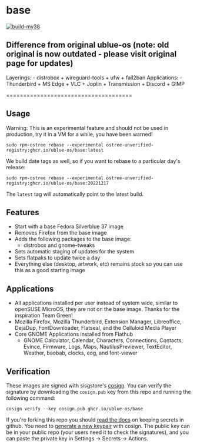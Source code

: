 # base

[![build-my38](https://github.com/oceanbluu/m38/actions/workflows/build.yml/badge.svg)](https://github.com/oceanbluu/m38/actions/workflows/build.yml)

## Difference from original ublue-os (note: old original is now outdated - please visit original page for updates)
Layerings:
    - distrobox
    + wireguard-tools
    + ufw
    + fail2ban
Applications:
    - Thunderbird
    + MS Edge
    + VLC
    + Joplin
    + Transmission
    + Discord
    + GIMP

=====================================
## Usage

Warning: This is an experimental feature and should not be used in production, try it in a VM for a while, you have been warned!

    sudo rpm-ostree rebase --experimental ostree-unverified-registry:ghcr.io/ublue-os/base:latest
    
We build date tags as well, so if you want to rebase to a particular day's release:
  
    sudo rpm-ostree rebase --experimental ostree-unverified-registry:ghcr.io/ublue-os/base:20221217 

The `latest` tag will automatically point to the latest build. 

## Features

- Start with a base Fedora Silverblue 37 image
- Removes Firefox from the base image
- Adds the following packages to the base image:
  - distrobox and gnome-tweaks
- Sets automatic staging of updates for the system
- Sets flatpaks to update twice a day
- Everything else (desktop, artwork, etc) remains stock so you can use this as a good starting image

## Applications

- All applications installed per user instead of system wide, similar to openSUSE MicroOS, they are not on the base image. Thanks for the inspiration Team Green!
- Mozilla Firefox, Mozilla Thunderbird, Extension Manager, Libreoffice, DejaDup, FontDownloader, Flatseal, and the Celluloid Media Player
- Core GNOME Applications installed from Flathub
  - GNOME Calculator, Calendar, Characters, Connections, Contacts, Evince, Firmware, Logs, Maps, NautilusPreviewer, TextEditor, Weather, baobab, clocks, eog, and font-viewer
  
## Verification

These images are signed with sisgstore's [cosign](https://docs.sigstore.dev/cosign/overview/). You can verify the signature by downloading the `cosign.pub` key from this repo and running the following command:

    cosign verify --key cosign.pub ghcr.io/ublue-os/base
    
If you're forking this repo you should [read the docs](https://docs.github.com/en/actions/security-guides/encrypted-secrets) on keeping secrets in github. You need to [generate a new keypair](https://docs.sigstore.dev/cosign/overview/) with cosign. The public key can be in your public repo (your users need it to check the signatures), and you can paste the private key in Settings -> Secrets -> Actions. 
